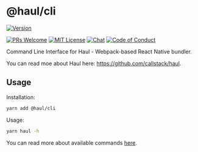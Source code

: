 # @haul/cli

[![Version][version]][package]   

[![PRs Welcome][prs-welcome-badge]][prs-welcome]
[![MIT License][license-badge]][license]
[![Chat][chat-badge]][chat]
[![Code of Conduct][coc-badge]][coc]

Command Line Interface for  Haul - Webpack-based React Native bundler.

You can read moe about Haul here: https://github.com/callstack/haul.

## Usage

Installation:

```bash
yarn add @haul/cli
```

Usage:

```bash
yarn haul -h
```

You can read more about available commands [here](../../docs/CLI%20Commands.md).

<!-- badges (common) -->

[license-badge]: https://img.shields.io/npm/l/@haul/core.svg?style=flat-square
[license]: https://opensource.org/licenses/MIT
[prs-welcome-badge]: https://img.shields.io/badge/PRs-welcome-brightgreen.svg?style=flat-square
[prs-welcome]: http://makeapullrequest.com
[coc-badge]: https://img.shields.io/badge/code%20of-conduct-ff69b4.svg?style=flat-square
[coc]: https://github.com/callstack/haul/blob/master/CODE_OF_CONDUCT.md
[chat-badge]: https://img.shields.io/badge/chat-discord-brightgreen.svg?style=flat-square&colorB=7289DA&logo=discord
[chat]: https://discord.gg/zwR2Cdh

[version]: https://img.shields.io/npm/v/@haul/core.svg?style=flat-square
[package]: https://www.npmjs.com/package/@haul/core